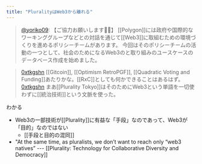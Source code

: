 ```yaml
---
title: "PluralityはWeb3から離れる"
---
```


> [@yoriko09](https://twitter.com/yoriko09/status/1646397119572631552?s=20): 【ご協力お願いします🫡🫡】
> [[Polygon]]には政府や国際的なワーキンググループなどとの対話を通じて[[Web3]]に取組むための環境づくりを進めるポリシーチームがあります。
> 今回はそのポリシーチームの活動の一つとして、社会のためになるWeb3のと取り組みのユースケースのデータベース作成を始めました。

> [0xtkgshn](https://twitter.com/0xtkgshn/status/1646399174706069509) [[Gitcoin]], [[Optimism RetroPGF]], [[Quadratic Voting and Funding]]あたりかな。[[RxC]]としても何かできることはあるはず。
> [0xtkgshn](https://twitter.com/0xtkgshn/status/1646399405325697024) まあ[[Plurality Tokyo]]はそのためにWeb3という単語を一切使わずに[[統治技術]]という文脈を使った。

わかる
- Web3の一部技術が[[Plurality]]に有益な「手段」なのであって、Web3が「目的」なのではない
    - [[手段と目的の混同]]
- "At the same time, as pluralists, we don’t want to reach only “web3 natives” --- [[Plurality: Technology for Collaborative Diversity and Democracy]]
